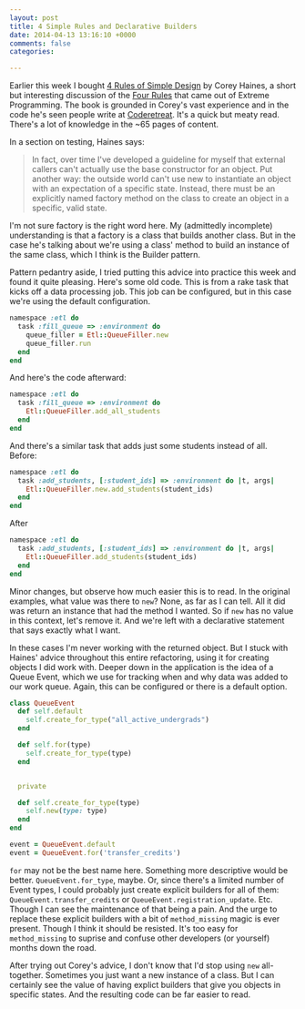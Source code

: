 ```yaml
---
layout: post
title: 4 Simple Rules and Declarative Builders
date: 2014-04-13 13:16:10 +0000
comments: false
categories: 

---
```

Earlier this week I bought [4 Rules of Simple Design](http://articles.coreyhaines.com/posts/i-wrote-a-book/) by Corey Haines, a short but interesting discussion of the [Four Rules](http://c2.com/cgi/wiki?XpSimplicityRules) that came out of Extreme Programming. The book is grounded in Corey's vast experience and in the code he's seen people write at [Coderetreat](http://coderetreat.org/). It's a quick but meaty read. There's a lot of knowledge in the ~65 pages of content.

<!-- more -->

In a section on testing, Haines says:

> In fact, over time I've developed a guideline for myself that external callers can't actually use the base constructor for an object. Put another way: the outside world can't use new to instantiate an object with an expectation of a specific state. Instead, there must be an explicitly named factory method on the class to create an object in a specific, valid state.

I'm not sure factory is the right word here. My (admittedly incomplete) understanding is that a factory is a class that builds another class. But in the case he's talking about we're using a class' method to build an instance of the same class, which I think is the Builder pattern.

Pattern pedantry aside, I tried putting this advice into practice this week and found it quite pleasing. Here's some old code. This is from a rake task that kicks off a data processing job. This job can be configured, but in this case we're using the default configuration.

```ruby
namespace :etl do
  task :fill_queue => :environment do
    queue_filler = Etl::QueueFiller.new
    queue_filler.run
  end
end
```

And here's the code afterward:

```ruby
namespace :etl do
  task :fill_queue => :environment do
    Etl::QueueFiller.add_all_students
  end
end
```

And there's a similar task that adds just some students instead of all. Before:

```ruby
namespace :etl do
  task :add_students, [:student_ids] => :environment do |t, args|
    Etl::QueueFiller.new.add_students(student_ids)
  end
end
```

After

```ruby
namespace :etl do
  task :add_students, [:student_ids] => :environment do |t, args|
    Etl::QueueFiller.add_students(student_ids)
  end
end
```

Minor changes, but observe how much easier this is to read. In the original examples, what value was there to `new`? None, as far as I can tell. All it did was return an instance that had the method I wanted. So if `new` has no value in this context, let's remove it. And we're left with a declarative statement that says exactly what I want.

In these cases I'm never working with the returned object. But I stuck with Haines' advice throughout this entire refactoring, using it for creating objects I did work with. Deeper down in the application is the idea of a Queue Event, which we use for tracking when and why data was added to our work queue. Again, this can be configured or there is a default option.

```ruby
class QueueEvent
  def self.default
    self.create_for_type("all_active_undergrads")
  end

  def self.for(type)
    self.create_for_type(type)
  end


  private

  def self.create_for_type(type)
    self.new(type: type)
  end
end

event = QueueEvent.default
event = QueueEvent.for('transfer_credits')
```

`for` may not be the best name here. Something more descriptive would be better. `QueueEvent.for_type`, maybe. Or, since there's a limited number of Event types, I could probably just create explicit builders for all of them: `QueueEvent.transfer_credits` or `QueueEvent.registration_update`. Etc. Though I can see the maintenance of that being a pain. And the urge to replace these explicit builders with a bit of `method_missing` magic is ever present. Though I think it should be resisted. It's too easy for `method_missing` to suprise and confuse other developers (or yourself) months down the road.

After trying out Corey's advice, I don't know that I'd stop using `new` all-together. Sometimes you just want a new instance of a class. But I can certainly see the value of having explict builders that give you objects in specific states. And the resulting code can be far easier to read.